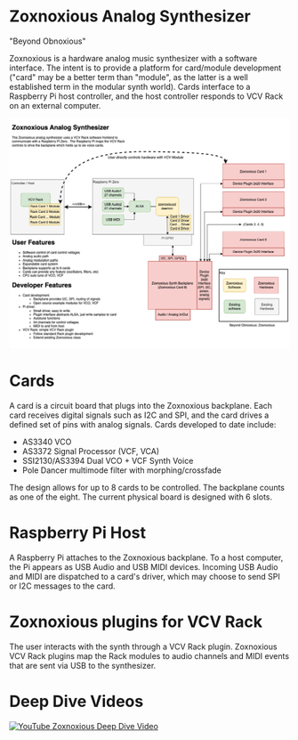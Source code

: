# Zoxnoxious Analog Synthesizer #

"Beyond Obnoxious"

Zoxnoxious is a hardware analog music synthesizer with a software interface.  The intent is to provide a platform for card/module development ("card" may be a better term than "module", as the latter is a well established term in the modular synth world).  Cards interface to a Raspberry Pi host controller, and the host controller responds to VCV Rack on an external computer.


![Zonoxious Block Diagram](zoxnoxious.png)

# Cards #

A card is a circuit board that plugs into the Zoxnoxious backplane.  Each card receives digital signals such as I2C and SPI, and the card drives a defined set of pins with analog signals.  Cards developed to date include:

* AS3340 VCO
* AS3372 Signal Processor (VCF, VCA)
* SSI2130/AS3394 Dual VCO + VCF Synth Voice
* Pole Dancer multimode filter with morphing/crossfade

The design allows for up to 8 cards to be controlled.  The backplane counts as one of the eight.  The current physical board is designed with 6 slots.

# Raspberry Pi Host #

A Raspberry Pi attaches to the Zoxnoxious backplane.  To a host computer, the Pi appears as USB Audio and USB MIDI devices.  Incoming USB Audio and MIDI are dispatched to a card's driver, which may choose to send SPI or I2C messages to the card.


# Zoxnoxious plugins for VCV Rack #

The user interacts with the synth through a VCV Rack plugin.  Zoxnoxious VCV Rack plugins map the Rack modules to audio channels and MIDI events that are sent via USB to the synthesizer.

# Deep Dive Videos

[![YouTube Zoxnoxious Deep Dive Video](https://img.youtube.com/vi/LsGcW3EjFYo/sddefault.jpg)](https://www.youtube.com/watch?v=LsGcW3EjFYo)
